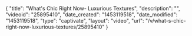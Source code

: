 {
    "title": "What's Chic Right Now- Luxurious Textures",
    "description": "",
    "videoid": "25895410",
    "date_created": "1453119518",
    "date_modified": "1453119518",
    "type": "captivate",
    "layout": "video",
    "url": "\/v\/what-s-chic-right-now-luxurious-textures\/25895410"
}